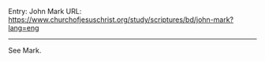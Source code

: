 Entry: John Mark
URL: https://www.churchofjesuschrist.org/study/scriptures/bd/john-mark?lang=eng

---

See Mark.

